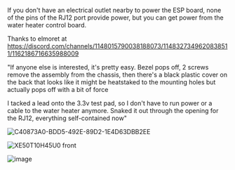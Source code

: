 If you don't have an electrical outlet nearby to power the ESP board, none of the pins of the RJ12 port provide power, but you can get power from the water heater control board.

Thanks to elmoret at
https://discord.com/channels/1148015790038188073/1148327349620838511/1162186716635988009

"If anyone else is interested, it's pretty easy. Bezel pops off, 2 screws remove the assembly from the chassis, then there's a black plastic cover on the back that looks like it might be heatstaked to the mounting holes but actually pops off with a bit of force

I tacked a lead onto the 3.3v test pad, so I don't have to run power or a cable to the water heater anymore. Snaked it out through the opening for the RJ12, everything self-contained now"

![C40873A0-BDD5-492E-89D2-1E4D63DBB2EE](https://github.com/esphome-econet/esphome-econet/assets/9987465/8c1e6a7b-f9ee-4ccd-b32d-48e14fa79483)

![XE50T10H45U0 front](https://github.com/esphome-econet/esphome-econet/assets/9987465/6a1fb947-5125-4c17-8064-d691ebeaac7a)

![image](https://github.com/esphome-econet/esphome-econet/assets/9987465/f88b8259-446b-4f4f-be45-723f90600ace)
